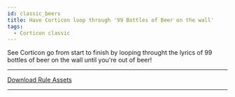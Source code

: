```yaml
---
id: classic_beers
title: Have Corticon loop through '99 Bottles of Beer on the wall'
tags:
  - Corticon classic
---
```


See Corticon go from start to finish by looping throught the lyrics of 99 bottles of beer on the wall until you're out of beer!

---
[Download Rule Assets](https://github.com/corticon/accelerators/raw/main/docs/classic-templates/project-zips/beers.zip)

---